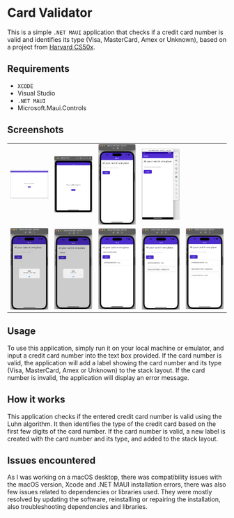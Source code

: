 # Card Validator
This is a simple `.NET MAUI` application that checks if a credit card number is valid and identifies its type (Visa, MasterCard, Amex or Unknown), based on a project from [Harvard CS50x](https://cs50.harvard.edu/x/2023/psets/1/credit/).

## Requirements
* `XCODE`
* Visual Studio 
* `.NET MAUI`
* Microsoft.Maui.Controls

## Screenshots
<!-- ![Desktop Format](screenshots/desktop.png)
![IOS Format](screenshots/IOS.png)
![Success](screenshots/Success.png)
![Empty input](screenshots/empty_input.png)
![Invalid Card](screenshots/invalid_card.png) -->
<table>
    <tr>
        <td>
            <a href="https://github.com/mravaloarison/wallet/blob/main/screenshots/desktop.png">
                <img src="screenshots/desktop.png" alt="Screenshot Home desktop" width="300px" />
            </a>
        </td>
        <td>
            <a href="https://github.com/mravaloarison/wallet/blob/main/screenshots/Ipad.png">
                <img src="screenshots/Ipad.png" alt="Screenshot home IOS" width="300px" />
            </a>
        </td>
        <td>
            <a href="https://github.com/mravaloarison/wallet/blob/main/screenshots/Iphone.png">
                <img src="screenshots/Iphone.png" alt="Screenshot home Iphone" width="300px" />
            </a>
        </td>
        <td>
            <a href="https://github.com/mravaloarison/wallet/blob/main/screenshots/Android.png">
                <img src="screenshots/Android.png" alt="Screenshot home Android" width="300px" />
            </a>
        </td>
    </tr>
    <tr>
        <td>
            <a href="https://github.com/mravaloarison/wallet/blob/main/screenshots/empty_input.png">
                <img src="screenshots/empty_input.png" alt="Screenshot Empty input" width="300px" />
            </a>
        </td>
        <td>
            <a href="https://github.com/mravaloarison/wallet/blob/main/screenshots/invalid_card.png">
                <img src="screenshots/invalid_card.png" alt="Screenshot Invalid Card" width="300px" />
            </a>
        </td>
        <td>
            <a href="https://github.com/mravaloarison/wallet/blob/main/screenshots/insert_data.png">
                <img src="screenshots/insert_data.png" alt="Screenshot inserting card" width="300px" />
            </a>
        </td>
        <td>
            <a href="https://github.com/mravaloarison/wallet/blob/main/screenshots/success_input.png">
                <img src="screenshots/success_input.png" alt="Screenshot successful card" width="300px" />
            </a>
        </td>
        <td>
            <a href="https://github.com/mravaloarison/wallet/blob/main/screenshots/success.png">
                <img src="screenshots/success.png" alt="Screenshot all type of card" width="300px" />
            </a>
        </td>
    </tr>
</table>

## Usage
To use this application, simply run it on your local machine or emulator, and input a credit card number into the text box provided. If the card number is valid, the application will add a label showing the card number and its type (Visa, MasterCard, Amex or Unknown) to the stack layout. If the card number is invalid, the application will display an error message.

## How it works
This application checks if the entered credit card number is valid using the Luhn algorithm. It then identifies the type of the credit card based on the first few digits of the card number. If the card number is valid, a new label is created with the card number and its type, and added to the stack layout.

## Issues encountered
As I was working on a macOS desktop, there was compatibility issues with the macOS version, Xcode and .NET MAUI installation errors, there was also few issues related to dependencies or libraries used. They were mostly resolved by updating the software, reinstalling or repairing the installation, also troubleshooting dependencies and libraries.
